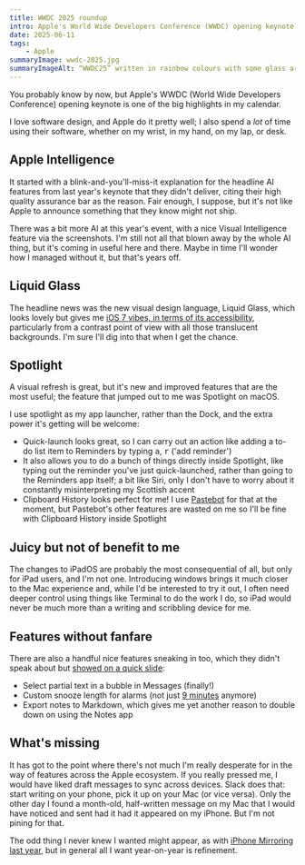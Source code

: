 ```yaml
---
title: WWDC 2025 roundup
intro: Apple's World Wide Developers Conference (WWDC) opening keynote is one of the big highlights in my calendar. Here are the bits that stood out to me.
date: 2025-06-11
tags:
    - Apple
summaryImage: wwdc-2025.jpg
summaryImageAlt: “WWDC25” written in rainbow colours with some glass arches above, where the colour from the letters is reflected on the underside.
---
```


You probably know by now, but Apple's WWDC (World Wide Developers Conference) opening keynote is one of the big highlights in my calendar.

I love software design, and Apple do it pretty well; I also spend a *lot* of time using their software, whether on my wrist, in my hand, on my lap, or desk.


## Apple Intelligence

It started with a blink-and-you'll-miss-it explanation for the headline AI features from last year's keynote that they didn't deliver, citing their high quality assurance bar as the reason. Fair enough, I suppose, but it's not like Apple to announce something that they know might not ship.

There was a bit more AI at this year's event, with a nice Visual Intelligence feature via the screenshots. I'm still not all that blown away by the whole AI thing, but it's coming in useful here and there. Maybe in time I'll wonder how I managed without it, but that's years off.


## Liquid Glass

The headline news was the new visual design language, Liquid Glass, which looks lovely but gives me [iOS 7 vibes, in terms of its accessibility](https://www.theguardian.com/technology/2013/sep/27/ios-7-motion-sickness-nausea), particularly from a contrast point of view with all those translucent backgrounds. I'm sure I'll dig into that when I get the chance.


## Spotlight

A visual refresh is great, but it's new and improved features that are the most useful; the feature that jumped out to me was Spotlight on macOS.

I use spotlight as my app launcher, rather than the Dock, and the extra power it's getting will be welcome:

- Quick-launch looks great, so I can carry out an action like adding a to-do list item to Reminders by typing <kbd>a</kbd>, <kbd>r</kbd> ('add reminder')
- It also allows you to do a bunch of things directly inside Spotlight, like typing out the reminder you've just quick-launched, rather than going to the Reminders app itself; a bit like Siri, only I don't have to worry about it constantly misinterpreting my Scottish accent
- Clipboard History looks perfect for me! I use [Pastebot](https://tapbots.com/pastebot/) for that at the moment, but Pastebot's other features are wasted on me so I'll be fine with Clipboard History inside Spotlight


## Juicy but not of benefit to me

The changes to iPadOS are probably the most consequential of all, but only for iPad users, and I'm not one. Introducing windows brings it much closer to the Mac experience and, while I'd be interested to try it out, I often need deeper control using things like Terminal to do the work I do, so iPad would never be much more than a writing and scribbling device for me.


## Features without fanfare

There are also a handful nice features sneaking in too, which they didn't speak about but [showed on a quick slide](https://mastodon.social/@tempertemper/114655124509216133):

- Select partial text in a bubble in Messages (finally!)
- Custom snooze length for alarms (not just [9 minutes](https://youtu.be/s8xTt913Lec) anymore)
- Export notes to Markdown, which gives me yet another reason to double down on using the Notes app


## What's missing

It has got to the point where there's not much I'm really desperate for in the way of features across the Apple ecosystem. If you really pressed me, I would have liked draft messages to sync across devices. Slack does that: start writing on your phone, pick it up on your Mac (or vice versa). Only the other day I found a month-old, half-written message on my Mac that I would have noticed and sent had it had it appeared on my iPhone. But I'm not pining for that.

The odd thing I never knew I wanted might appear, as with [iPhone Mirroring last year](https://www.tempertemper.net/blog/wwdc-2024-roundup), but in general all I want year-on-year is refinement.
